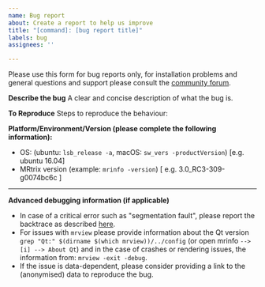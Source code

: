 ```yaml
---
name: Bug report
about: Create a report to help us improve
title: "[command]: [bug report title]"
labels: bug
assignees: ''

---
```


Please use this form for bug reports only, for installation problems and general questions and support please consult the [community forum](http://community.mrtrix.org/search?expanded=true).

**Describe the bug**
A clear and concise description of what the bug is.

**To Reproduce**
Steps to reproduce the behaviour:

**Platform/Environment/Version (please complete the following information):**
 - OS: (ubuntu: `lsb_release -a`, macOS: `sw_vers -productVersion`) [e.g. ubuntu 16.04]
 - MRtrix version (example: `mrinfo -version`) [ e.g. 3.0_RC3-309-g0074bc6c ]

---

**Advanced debugging information (if applicable)**
- In case of a critical error such as "segmentation fault", please report the backtrace as described [here](https://mrtrix.readthedocs.io/en/latest/troubleshooting/advanced_debugging.html).
- For issues with `mrview` please provide information about the Qt version `grep "Qt:" $(dirname $(which mrview))/../config` (or open mrinfo `--> [i] --> About Qt`) and in the case of crashes or rendering issues, the information from: `mrview -exit -debug`.
- If the issue is data-dependent, please consider providing a link to the (anonymised) data to reproduce the bug.
